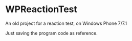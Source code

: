 # WPReactionTest
An old project for a reaction test, on Windows Phone 7/7.1

Just saving the program code as reference.